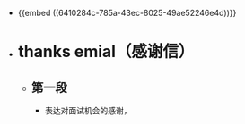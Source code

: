 - {{embed ((6410284c-785a-43ec-8025-49ae52246e4d))}}
- # thanks emial（感谢信）
	- ## 第一段
		- 表达对面试机会的感谢，